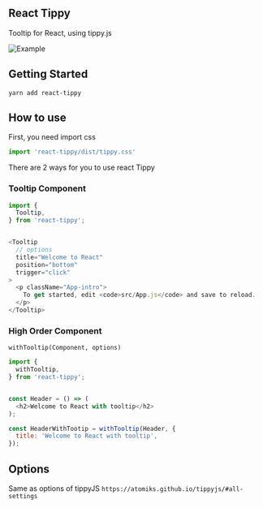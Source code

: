 ## React Tippy

Tooltip for React, using tippy.js

![Example](https://raw.githubusercontent.com/tvkhoa/react-tippy/master/doc/doc.gif)

## Getting Started

```
yarn add react-tippy

```

## How to use

First, you need import css

```javascript
import 'react-tippy/dist/tippy.css'

```

There are 2 ways for you to use react Tippy

### Tooltip Component

```javascript
import {
  Tooltip,
} from 'react-tippy';


<Tooltip
  // options
  title="Welcome to React"
  position="bottom"
  trigger="click"
>
  <p className="App-intro">
    To get started, edit <code>src/App.js</code> and save to reload.
  </p>
</Tooltip>

```

### High Order Component

`withTooltip(Component, options)`


```javascript
import {
  withTooltip,
} from 'react-tippy';


const Header = () => (
  <h2>Welcome to React with tooltip</h2>
);

const HeaderWithTootip = withTooltip(Header, {
  title: 'Welcome to React with tooltip',
});

```


## Options

Same as options of tippyJS `https://atomiks.github.io/tippyjs/#all-settings`
